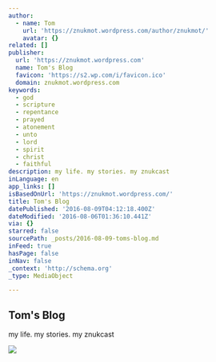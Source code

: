 ```yaml
---
author:
  - name: Tom
    url: 'https://znukmot.wordpress.com/author/znukmot/'
    avatar: {}
related: []
publisher:
  url: 'https://znukmot.wordpress.com'
  name: Tom's Blog
  favicon: 'https://s2.wp.com/i/favicon.ico'
  domain: znukmot.wordpress.com
keywords:
  - god
  - scripture
  - repentance
  - prayed
  - atonement
  - unto
  - lord
  - spirit
  - christ
  - faithful
description: my life. my stories. my znukcast
inLanguage: en
app_links: []
isBasedOnUrl: 'https://znukmot.wordpress.com/'
title: Tom's Blog
datePublished: '2016-08-09T04:12:18.400Z'
dateModified: '2016-08-06T01:36:10.441Z'
via: {}
starred: false
sourcePath: _posts/2016-08-09-toms-blog.md
inFeed: true
hasPage: false
inNav: false
_context: 'http://schema.org'
_type: MediaObject

---
```

<article style=""><h1>Tom's Blog</h1><p>my life. my stories. my znukcast</p><img src="https://s0.wp.com/i/blank.jpg" /></article>